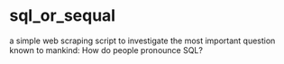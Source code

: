 # sql_or_sequal
a simple web scraping script to investigate the most important question known to mankind: How do people pronounce SQL?
